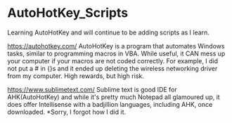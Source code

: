 # AutoHotKey_Scripts
Learning AutoHotKey and will continue to be adding scripts as I learn.

https://autohotkey.com/
AutoHotKey is a program that automates Windows tasks, similar to programming macros in VBA.
While useful, it CAN mess up your computer if your macros are not coded correctly.
For example, I did not put a # in {}s and it ended up deleting the wireless networking driver from my computer.
High rewards, but high risk.

https://www.sublimetext.com/
Sublime text is good IDE for AHK(AutoHotKey) and while it's pretty much Notepad all glamoured up, it does offer Intellisense with a badjillion languages, including AHK, once downloaded. *Sorry, I forgot how I did it.

